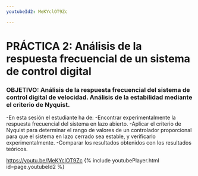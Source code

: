 ```yaml
---
youtubeId2: MeKYclOT9Zc

---
```


# PRÁCTICA 2: Análisis de la respuesta frecuencial de un sistema de control digital
### OBJETIVO: Análisis de la respuesta frecuencial del sistema de control digital de velocidad. Análisis de la estabilidad mediante el criterio de Nyquist.
 -En esta sesión el estudiante ha de:
 -Encontrar experimentalmente la respuesta frecuencial del sistema en lazo abierto.
 -Aplicar el criterio de Nyquist para determinar el rango de valores de un controlador proporcional para que el sistema en lazo cerrado sea estable, y verificarlo experimentalmente.
 -Comparar los resultados obtenidos con los resultados teóricos.

<https://youtu.be/MeKYclOT9Zc>
{% include youtubePlayer.html id=page.youtubeId2 %}
<br />

